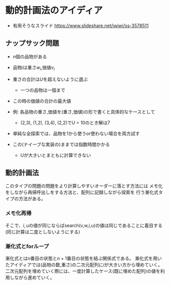 # 動的計画法のアイディア

- 有用そうなスライド 
https://www.slideshare.net/iwiwi/ss-3578511

## ナップサック問題

- $n$個の品物がある
- 品物$i$は重さ$w_i$,価値$v_i$
- 重さの合計は$U$を超えないように選ぶ
    - 一つの品物は一個まで
- この時の価値の合計の最大値

- 例: 各品物の重さ,価値を(重さ,価値)の形で書くと具体的なケースとして
    - (2,3), (1,2), (3,4), (2,2)でU = 10のとき解は7
- 単純な全探索では、品物を1から使うor使わない場合を両方試す

- この(ナイーブな実装の)ままでは指数時間かかる
    - Uが大きいとまともに計算できない

## 動的計画法

このタイプの問題の問題をより計算しやすいオーダーに落とす方法には
メモ化をしながら再帰呼出しをする方法と、配列に記録しながら探索を
行う漸化式タイプの方法がある。

### メモ化再帰

そこで、$i,u$の値が同じならばsearch(v,w,i,u)の値は同じであることに着目する(同じ計算は二度としないようにする)

### 漸化式とforループ

漸化式とは$n$番目の状態と$n+1$番目の状態を結ぶ関係式である。
漸化式を用いたアイディアでは(品物の数,重さ)の二次元配列に$i$が大きい方から埋めていく。
二次元配列を埋めていく際には、一度計算したケース(既に埋めた配列)の値を利用しながら進めていく。



